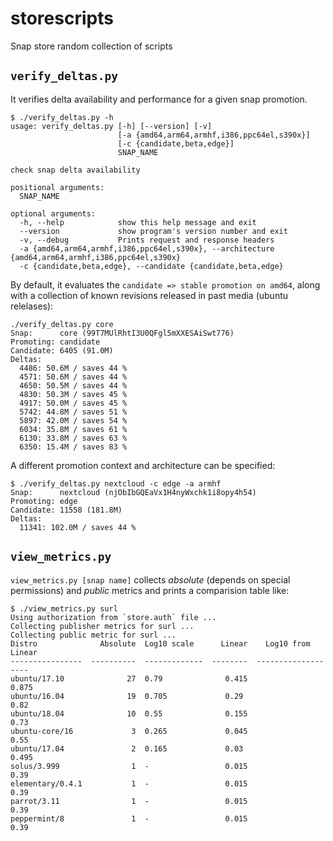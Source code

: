 # storescripts

Snap store random collection of scripts


## `verify_deltas.py`

It verifies delta availability and performance for a given snap promotion.

```
$ ./verify_deltas.py -h
usage: verify_deltas.py [-h] [--version] [-v]
                        [-a {amd64,arm64,armhf,i386,ppc64el,s390x}]
                        [-c {candidate,beta,edge}]
                        SNAP_NAME

check snap delta availability

positional arguments:
  SNAP_NAME

optional arguments:
  -h, --help            show this help message and exit
  --version             show program's version number and exit
  -v, --debug           Prints request and response headers
  -a {amd64,arm64,armhf,i386,ppc64el,s390x}, --architecture {amd64,arm64,armhf,i386,ppc64el,s390x}
  -c {candidate,beta,edge}, --candidate {candidate,beta,edge}
```

By default, it evaluates the `candidate => stable promotion on amd64`, along with a collection of
known revisions released in past media (ubuntu relelases):

```
./verify_deltas.py core
Snap:      core (99T7MUlRhtI3U0QFgl5mXXESAiSwt776)
Promoting: candidate
Candidate: 6405 (91.0M)
Deltas:
  4486: 50.6M / saves 44 %
  4571: 50.6M / saves 44 %
  4650: 50.5M / saves 44 %
  4830: 50.3M / saves 45 %
  4917: 50.0M / saves 45 %
  5742: 44.8M / saves 51 %
  5897: 42.0M / saves 54 %
  6034: 35.8M / saves 61 %
  6130: 33.8M / saves 63 %
  6350: 15.4M / saves 83 %
```

A different promotion context and architecture can be specified:

```
$ ./verify_deltas.py nextcloud -c edge -a armhf
Snap:      nextcloud (njObIbGQEaVx1H4nyWxchk1i8opy4h54)
Promoting: edge
Candidate: 11558 (181.8M)
Deltas:
  11341: 102.0M / saves 44 %
```


## `view_metrics.py`

`view_metrics.py [snap name]` collects *absolute* (depends on special permissions)
and *public* metrics and prints a comparision table like:

```
$ ./view_metrics.py surl
Using authorization from `store.auth` file ...
Collecting publisher metrics for surl ...
Collecting public metric for surl ...
Distro              Absolute  Log10 scale      Linear    Log10 from Linear
----------------  ----------  -------------  --------  -------------------
ubuntu/17.10              27  0.79              0.415                0.875
ubuntu/16.04              19  0.705             0.29                 0.82
ubuntu/18.04              10  0.55              0.155                0.73
ubuntu-core/16             3  0.265             0.045                0.55
ubuntu/17.04               2  0.165             0.03                 0.495
solus/3.999                1  -                 0.015                0.39
elementary/0.4.1           1  -                 0.015                0.39
parrot/3.11                1  -                 0.015                0.39
peppermint/8               1  -                 0.015                0.39

```
